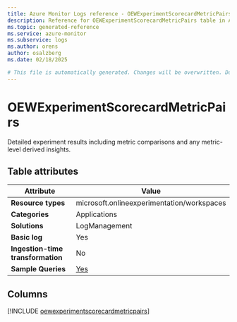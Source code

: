 ```yaml
---
title: Azure Monitor Logs reference - OEWExperimentScorecardMetricPairs
description: Reference for OEWExperimentScorecardMetricPairs table in Azure Monitor Logs.
ms.topic: generated-reference
ms.service: azure-monitor
ms.subservice: logs
ms.author: orens
author: osalzberg
ms.date: 02/18/2025

# This file is automatically generated. Changes will be overwritten. Do not change this file directly.
---
```


# OEWExperimentScorecardMetricPairs

Detailed experiment results including metric comparisons and any metric-level derived insights.


## Table attributes

|Attribute|Value|
|---|---|
|**Resource types**|microsoft.onlineexperimentation/workspaces|
|**Categories**|Applications|
|**Solutions**| LogManagement|
|**Basic log**|Yes|
|**Ingestion-time transformation**|No|
|**Sample Queries**|[Yes](/azure/azure-monitor/reference/queries/oewexperimentscorecardmetricpairs)|



## Columns
  
[!INCLUDE [oewexperimentscorecardmetricpairs](~/reusable-content/ce-skilling/azure/includes/azure-monitor/reference/tables/oewexperimentscorecardmetricpairs-include.md)]
